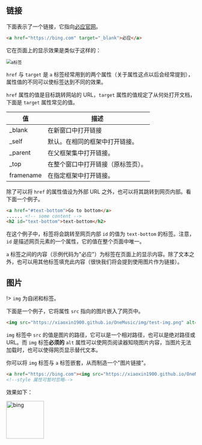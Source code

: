 ## 链接

下面表示了一个链接，它指向<a href="https://bing.com" target="_blank">必应官网</a>。

```html
<a href="https://bing.com" target="_blank">必应</a>
```

它在页面上的显示效果是类似于这样的：

<img src="https://xiaoxin1900.github.io/OneMusic/img/element-a1.png" alt="a标签" style="zoom: 80%;" />

`href` 与 `target` 是 `a` 标签经常用到的两个属性（关于属性这点以后会经常提到），属性值的不同可以使标签达到不同的效果。

`href` 属性的值是目标跳转网站的 URL，`target` 属性的值规定了从何处打开文档，下面是 `target` 属性常见的值。

| 值        | 描述                               |
| --------- | ---------------------------------- |
| _blank    | 在新窗口中打开链接                 |
| _self     | 默认。在相同的框架中打开链接。     |
| _parent   | 在父框架集中打开链接。             |
| _top      | 在整个窗口中打开链接（原标签页）。 |
| framename | 在指定框架中打开链接。             |

除了可以将 `href` 的属性值设为外部 URL 之外，也可以将其跳转到网页内部。看下面一个例子。

```html
<a href="#text-bottom">Go to bottom</a>
...... <!-- some content -->
<h2 id="text-bottom">text-bottom</h2>
```

在这个例子中，标签将会跳转至网页内部 `id` 的值为 `text-bottom` 的标签。注意，`id` 是描述网页元素的一个属性，它的值在整个页面中唯一。

`a` 标签之间的内容（示例代码为"必应"）为标签在页面上的显示内容。除了文本之外，也可以用其他标签填充此内容（很快我们将会提到使用图片作为链接）。

## 图片

!> `img` 为自闭和标签。

下面是一个例子，它将属性 `src` 指向的图片嵌入了网页中。

```html
<img src="https://xiaoxin1900.github.io/OneMusic/img/test-img.png" alt="img"/>
```

`img` 标签中 `src` 的值是图片的路径，它可以是一个相对路径，也可以是绝对路径或 URL。而 `img` 标签**必须的** `alt` 属性可以使网页阅读器知晓图片内容，当图片无法加载时，也可以使得网页显示替代文本。

你可以将 `img` 标签与 `a` 标签嵌套，从而制造一个"图片链接"。

```html
<a href="https://bing.com"><img src="https://xiaoxin1900.github.io/OneMusic/img/bing.png style="width: 100px; height: auto;"/></a>
<!--style 属性可暂时忽略-->
```

效果如下：

<a href="https://bing.com"><img src="https://xiaoxin1900.github.io/OneMusic/img/bing.png" style="width: 100px; height: auto;" alt="bing"/></a>

